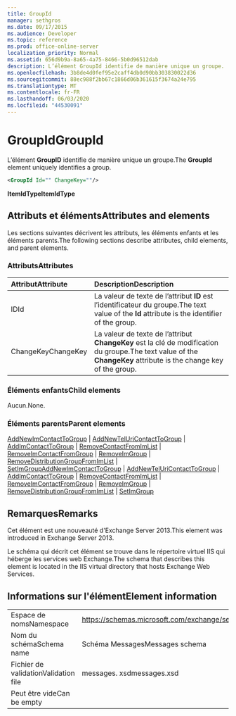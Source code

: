 ```yaml
---
title: GroupId
manager: sethgros
ms.date: 09/17/2015
ms.audience: Developer
ms.topic: reference
ms.prod: office-online-server
localization_priority: Normal
ms.assetid: 656d9b9a-8a65-4a75-8466-5b0d96512dab
description: L’élément GroupId identifie de manière unique un groupe.
ms.openlocfilehash: 3b8de4d0fef95e2caff4db0d90bb303830022d36
ms.sourcegitcommit: 88ec988f2bb67c1866d06b361615f3674a24e795
ms.translationtype: MT
ms.contentlocale: fr-FR
ms.lasthandoff: 06/03/2020
ms.locfileid: "44530091"
---
```

# <a name="groupid"></a><span data-ttu-id="5a5fe-103">GroupId</span><span class="sxs-lookup"><span data-stu-id="5a5fe-103">GroupId</span></span>

<span data-ttu-id="5a5fe-104">L’élément **GroupID** identifie de manière unique un groupe.</span><span class="sxs-lookup"><span data-stu-id="5a5fe-104">The **GroupId** element uniquely identifies a group.</span></span> 
  
```XML
<GroupId Id="" ChangeKey=""/>
```

 <span data-ttu-id="5a5fe-105">**ItemIdType**</span><span class="sxs-lookup"><span data-stu-id="5a5fe-105">**ItemIdType**</span></span>
## <a name="attributes-and-elements"></a><span data-ttu-id="5a5fe-106">Attributs et éléments</span><span class="sxs-lookup"><span data-stu-id="5a5fe-106">Attributes and elements</span></span>

<span data-ttu-id="5a5fe-107">Les sections suivantes décrivent les attributs, les éléments enfants et les éléments parents.</span><span class="sxs-lookup"><span data-stu-id="5a5fe-107">The following sections describe attributes, child elements, and parent elements.</span></span>
  
### <a name="attributes"></a><span data-ttu-id="5a5fe-108">Attributs</span><span class="sxs-lookup"><span data-stu-id="5a5fe-108">Attributes</span></span>

|<span data-ttu-id="5a5fe-109">**Attribut**</span><span class="sxs-lookup"><span data-stu-id="5a5fe-109">**Attribute**</span></span>|<span data-ttu-id="5a5fe-110">**Description**</span><span class="sxs-lookup"><span data-stu-id="5a5fe-110">**Description**</span></span>|
|:-----|:-----|
|<span data-ttu-id="5a5fe-111">ID</span><span class="sxs-lookup"><span data-stu-id="5a5fe-111">Id</span></span>  <br/> |<span data-ttu-id="5a5fe-112">La valeur de texte de l’attribut **ID** est l’identificateur du groupe.</span><span class="sxs-lookup"><span data-stu-id="5a5fe-112">The text value of the **Id** attribute is the identifier of the group.</span></span>  <br/> |
|<span data-ttu-id="5a5fe-113">ChangeKey</span><span class="sxs-lookup"><span data-stu-id="5a5fe-113">ChangeKey</span></span>  <br/> |<span data-ttu-id="5a5fe-114">La valeur de texte de l’attribut **ChangeKey** est la clé de modification du groupe.</span><span class="sxs-lookup"><span data-stu-id="5a5fe-114">The text value of the **ChangeKey** attribute is the change key of the group.</span></span>  <br/> |
   
### <a name="child-elements"></a><span data-ttu-id="5a5fe-115">Éléments enfants</span><span class="sxs-lookup"><span data-stu-id="5a5fe-115">Child elements</span></span>

<span data-ttu-id="5a5fe-116">Aucun.</span><span class="sxs-lookup"><span data-stu-id="5a5fe-116">None.</span></span>
  
### <a name="parent-elements"></a><span data-ttu-id="5a5fe-117">Éléments parents</span><span class="sxs-lookup"><span data-stu-id="5a5fe-117">Parent elements</span></span>

<span data-ttu-id="5a5fe-118">[AddNewImContactToGroup](addnewimcontacttogroup.md)  |  [AddNewTelUriContactToGroup](addnewteluricontacttogroup.md)  |  [AddImContactToGroup](addimcontacttogroup.md)  |  [RemoveContactFromImList](removecontactfromimlist.md)  |  [RemoveImContactFromGroup](removeimcontactfromgroup.md)  |  [RemoveImGroup](removeimgroup.md)  |  [RemoveDistributionGroupFromImList](removedistributiongroupfromimlist.md)  |  [SetImGroup](setimgroup.md)</span><span class="sxs-lookup"><span data-stu-id="5a5fe-118">[AddNewImContactToGroup](addnewimcontacttogroup.md) | [AddNewTelUriContactToGroup](addnewteluricontacttogroup.md) | [AddImContactToGroup](addimcontacttogroup.md) | [RemoveContactFromImList](removecontactfromimlist.md) | [RemoveImContactFromGroup](removeimcontactfromgroup.md) | [RemoveImGroup](removeimgroup.md) | [RemoveDistributionGroupFromImList](removedistributiongroupfromimlist.md) | [SetImGroup](setimgroup.md)</span></span>
  
## <a name="remarks"></a><span data-ttu-id="5a5fe-119">Remarques</span><span class="sxs-lookup"><span data-stu-id="5a5fe-119">Remarks</span></span>

<span data-ttu-id="5a5fe-120">Cet élément est une nouveauté d'Exchange Server 2013.</span><span class="sxs-lookup"><span data-stu-id="5a5fe-120">This element was introduced in Exchange Server 2013.</span></span>
  
<span data-ttu-id="5a5fe-121">Le schéma qui décrit cet élément se trouve dans le répertoire virtuel IIS qui héberge les services web Exchange.</span><span class="sxs-lookup"><span data-stu-id="5a5fe-121">The schema that describes this element is located in the IIS virtual directory that hosts Exchange Web Services.</span></span>
  
## <a name="element-information"></a><span data-ttu-id="5a5fe-122">Informations sur l'élément</span><span class="sxs-lookup"><span data-stu-id="5a5fe-122">Element information</span></span>

|||
|:-----|:-----|
|<span data-ttu-id="5a5fe-123">Espace de noms</span><span class="sxs-lookup"><span data-stu-id="5a5fe-123">Namespace</span></span>  <br/> |https://schemas.microsoft.com/exchange/services/2006/messages  <br/> |
|<span data-ttu-id="5a5fe-124">Nom du schéma</span><span class="sxs-lookup"><span data-stu-id="5a5fe-124">Schema name</span></span>  <br/> |<span data-ttu-id="5a5fe-125">Schéma Messages</span><span class="sxs-lookup"><span data-stu-id="5a5fe-125">Messages schema</span></span>  <br/> |
|<span data-ttu-id="5a5fe-126">Fichier de validation</span><span class="sxs-lookup"><span data-stu-id="5a5fe-126">Validation file</span></span>  <br/> |<span data-ttu-id="5a5fe-127">messages. xsd</span><span class="sxs-lookup"><span data-stu-id="5a5fe-127">messages.xsd</span></span>  <br/> |
|<span data-ttu-id="5a5fe-128">Peut être vide</span><span class="sxs-lookup"><span data-stu-id="5a5fe-128">Can be empty</span></span>  <br/> ||
   

